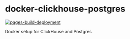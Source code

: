 # docker-clickhouse-postgres

[![pages-build-deployment](https://github.com/JBris/docker-clickhouse-postgres/actions/workflows/pages/pages-build-deployment/badge.svg?branch=main)](https://github.com/JBris/docker-clickhouse-postgres/actions/workflows/pages/pages-build-deployment)

Docker setup for ClickHouse and Postgres 
